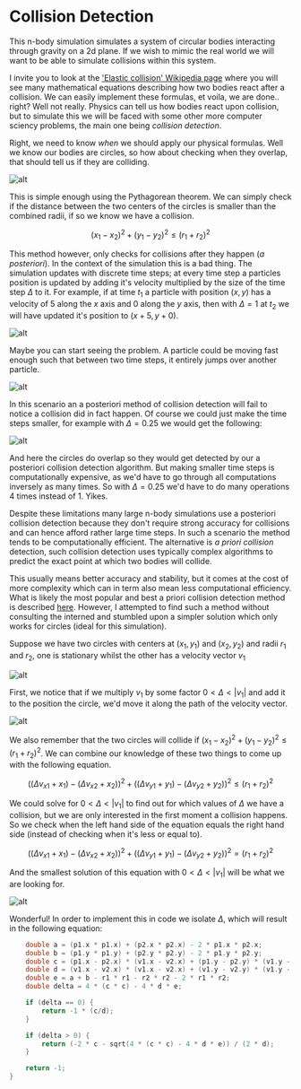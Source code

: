# Collision Detection

This n-body simulation simulates a system of circular bodies interacting through gravity on a 2d plane. If we wish to mimic the real world we will want to be able to simulate collisions within this system. 

I invite you to look at the ['Elastic collision' Wikipedia page](https://en.wikipedia.org/wiki/Elastic_collision) where you will see many mathematical equations describing how two bodies react after a collision. We can easily implement these formulas, et voila, we are done.. right? Well not really. Physics can tell us how bodies react upon collision, but to simulate this we will be faced with some other more computer sciency problems, the main one being *collision detection*.

Right, we need to know *when* we should apply our physical formulas. Well we know our bodies are circles, so how about checking when they overlap, that should tell us if they are colliding.

![alt](./diagrams/1.svg)

This is simple enough using the Pythagorean theorem. We can simply check if the distance between the two centers of the circles is smaller than the combined radii, if so we know we have a collision.

```math
(x_1-x_2)^2+(y_1-y_2)^2 \leq (r_1+r_2)^2
```

This method however, only checks for collisions after they happen (*a posteriori*). In the context of the simulation this is a bad thing.  The simulation updates with discrete time steps; at every time step a particles position is updated by adding it's velocity multiplied by the size of the time step $\Delta$ to it. For example, if at time $t_1$ a particle with position $(x,y)$ has a velocity of $5$ along the $x$ axis and $0$ along the $y$ axis, then with $\Delta = 1$ at $t_2$ we will have updated it's position to $(x+5,y+0)$.

![alt](./diagrams/2.svg)

Maybe you can start seeing the problem. A particle could be moving fast enough such that between two time steps, it entirely jumps over another particle.

![alt](./diagrams/3.svg)

In this scenario an a posteriori method of collision detection will fail to notice a collision did in fact happen. Of course we could just make the time steps smaller, for example with $\Delta = 0.25$ we would get the following:

![alt](./diagrams/4.svg)

And here the circles do overlap so they would get detected by our a posteriori collision detection algorithm. But making smaller time steps is computationally expensive, as we'd have to go through all computations inversely as many times. So with $\Delta = 0.25$ we'd have to do many operations $4$ times instead of $1$. Yikes.

Despite these limitations many large n-body simulations use a posteriori collision detection because they don't require strong accuracy for collisions and can hence afford rather large time steps. In such a scenario the method tends to be computationally efficient. The alternative is *a priori collision* detection, such collision detection uses typically complex algorithms to predict the exact point at which two bodies will collide. 

This usually means better accuracy and stability, but it comes at the cost of more complexity which can in term also mean less computational efficiency. What is likely the most popular and best a priori collision detection method is described [here](https://programmerart.weebly.com/separating-axis-theorem.html). However, I attempted to find such a method without consulting the interned and stumbled upon a simpler solution which only works for circles (ideal for this simulation).

Suppose we have two circles with centers at $(x_1,y_1)$ and $(x_2, y_2)$ and radii $r_1$ and $r_2$, one is stationary whilst the other has a velocity vector $v_1$

![alt](./diagrams/5.svg)

First, we notice that if we multiply $v_1$ by some factor $0 < \Delta < |v_1|$ and add it to the position the circle, we'd move it along the path of the velocity vector.

![alt](./diagrams/6.svg)

We also remember that the two circles will collide if $(x_1-x_2)^2+(y_1-y_2)^2 \leq (r_1+r_2)^2$. We can combine our knowledge of these two things to come up with the following equation.

```math
((\Delta v_{x1}+x_1)-(\Delta v_{x2}+x_2))^2+((\Delta v_{y1}+y_1)-(\Delta v_{y2}+y_2))^2 \leq(r_1+r_2)^2
```

We could solve for $0 < \Delta < |v_1|$ to find out for which values of $\Delta$ we have a collision, but we are only interested in the first moment a collision happens. So we check when the left hand side of the equation equals the right hand side (instead of checking when it's less or equal to).

```math
((\Delta v_{x1}+x_1)-(\Delta v_{x2}+x_2))^2+((\Delta v_{y1}+y_1)-(\Delta v_{y2}+y_2))^2 = (r_1+r_2)^2
```



And the smallest solution of this equation with $0 < \Delta < |v_1|$ will be what we are looking for.

![alt](./diagrams/7.svg)

Wonderful! In order to implement this in code we isolate $\Delta$, which will result in the following equation:
```c
    double a = (p1.x * p1.x) + (p2.x * p2.x) - 2 * p1.x * p2.x;
    double b = (p1.y * p1.y) + (p2.y * p2.y) - 2 * p1.y * p2.y;
    double c = (p1.x - p2.x) * (v1.x - v2.x) + (p1.y - p2.y) * (v1.y - v2.y);
    double d = (v1.x - v2.x) * (v1.x - v2.x) + (v1.y - v2.y) * (v1.y - v2.y);
    double e = a + b - r1 * r1 - r2 * r2 - 2 * r1 * r2;
    double delta = 4 * (c * c) - 4 * d * e;

    if (delta == 0) {
        return -1 * (c/d);
    }

    if (delta > 0) {
        return (-2 * c - sqrt(4 * (c * c) - 4 * d * e)) / (2 * d);
    }

    return -1;
}
```